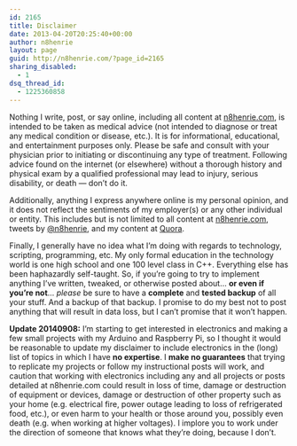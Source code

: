 ```yaml
---
id: 2165
title: Disclaimer
date: 2013-04-20T20:25:40+00:00
author: n8henrie
layout: page
guid: http://n8henrie.com/?page_id=2165
sharing_disabled:
  - 1
dsq_thread_id:
  - 1225360858
---
```

Nothing I write, post, or say online, including all content at [n8henrie.com](http://n8henrie.com), is intended to be taken as medical advice (not intended to diagnose or treat any medical condition or disease, etc.). It is for informational, educational, and entertainment purposes only. Please be safe and consult with your physician prior to initiating or discontinuing any type of treatment. Following advice found on the internet (or elsewhere) without a thorough history and physical exam by a qualified professional may lead to injury, serious disability, or death &#8212; don&#8217;t do it.

Additionally, anything I express anywhere online is my personal opinion, and it does not reflect the sentiments of my employer(s) or any other individual or entity. This includes but is not limited to all content at [n8henrie.com](http://n8henrie.com), tweets by <a target="_blank" href="https://twitter.com/n8henrie" title="Nathan Henrie (n8henrie) on Twitter">@n8henrie</a>, and my content at <a target="_blank" href="https://www.quora.com/Nathan-Henrie">Quora</a>.

Finally, I generally have no idea what I&#8217;m doing with regards to technology, scripting, programming, etc. My only formal education in the technology world is one high school and one 100 level class in C++. Everything else has been haphazardly self-taught. So, if you&#8217;re going to try to implement anything I&#8217;ve written, tweaked, or otherwise posted about&#8230; **or even if you&#8217;re not**&#8230; _please_ be sure to have a **complete** and **tested backup** of all your stuff. And a backup of that backup. I promise to do my best not to post anything that will result in data loss, but I can&#8217;t promise that it won&#8217;t happen.

**Update 20140908:** I&#8217;m starting to get interested in electronics and making a few small projects with my Arduino and Raspberry Pi, so I thought it would be reasonable to update my disclaimer to include electronics in the (long) list of topics in which I have **no expertise**. I **make no guarantees** that trying to replicate my projects or follow my instructional posts will work, and caution that working with electronics including any and all projects or posts detailed at n8henrie.com could result in loss of time, damage or destruction of equipment or devices, damage or destruction of other property such as your home (e.g. electrical fire, power outage leading to loss of refrigerated food, etc.), or even harm to your health or those around you, possibly even death (e.g. when working at higher voltages). I implore you to work under the direction of someone that knows what they&#8217;re doing, because I don&#8217;t.